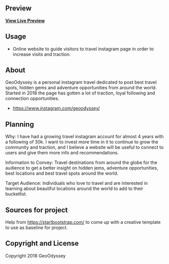 ## Preview

**[View Live Preview](https://camiloatala.github.io/Geoodyssey/)**

## Usage

* Online website to guide visitors to travel instagram page in order to increase visits and traction.

## About

GeoOdyssey is a personal instagram travel dedicated to post best travel spots, hidden gems and adventure opportunities from around the world. Started in 2018 the page has gotten a lot of traction, loyal following and connection opportunities.

* <https://www.instagram.com/geoodyssey/>

## Planning

Why: I have had a growing travel instagram account for almost 4 years with a following of 30k. I want to invest more time in it to continue to grow the community and traction, and I believe a website will be useful to connect to users and give them more info and recommendations.

Information to Convey: Travel destinations from around the globe for the audience to get a better insight on hidden jems, adventure opportunities, best locations and best travel spots around the world. 

Target Audience: Individuals who love to travel and are interested in learning about beautiful locations around the world to add to their bucketlist.

## Sources for project

Help from https://startbootstrap.com/ to come up with a creative template to use as baseline for project. 

## Copyright and License

Copyright 2018 GeoOdyssey
